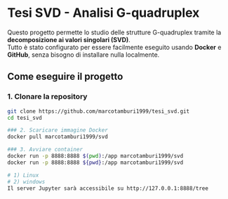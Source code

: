 # Tesi SVD - Analisi G-quadruplex

Questo progetto permette lo studio delle strutture G-quadruplex tramite la **decomposizione ai valori singolari (SVD)**.  
Tutto è stato configurato per essere facilmente eseguito usando **Docker** e **GitHub**, senza bisogno di installare nulla localmente.

## Come eseguire il progetto

### 1. Clonare la repository
```bash
git clone https://github.com/marcotamburi1999/tesi_svd.git
cd tesi_svd

### 2. Scaricare immagine Docker
docker pull marcotamburi1999/svd

### 3. Avviare container
docker run -p 8888:8888 $(pwd):/app marcotamburi1999/svd
docker run -p 8888:8888 ${pwd}:/app marcotamburi1999/svd

# 1) Linux
# 2) windows
Il server Jupyter sarà accessibile su http://127.0.0.1:8888/tree

